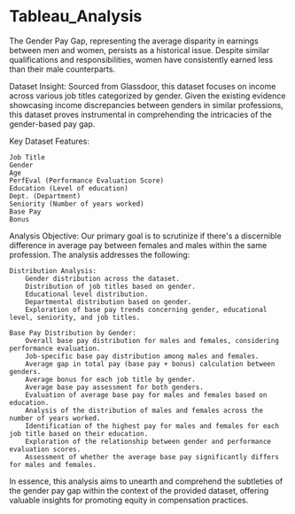 # Tableau_Analysis
The Gender Pay Gap, representing the average disparity in earnings between men and women, persists as a historical issue. Despite similar qualifications and responsibilities, women have consistently earned less than their male counterparts.

Dataset Insight:
Sourced from Glassdoor, this dataset focuses on income across various job titles categorized by gender. Given the existing evidence showcasing income discrepancies between genders in similar professions, this dataset proves instrumental in comprehending the intricacies of the gender-based pay gap.

Key Dataset Features:

    Job Title
    Gender
    Age
    PerfEval (Performance Evaluation Score)
    Education (Level of education)
    Dept. (Department)
    Seniority (Number of years worked)
    Base Pay
    Bonus

Analysis Objective:
Our primary goal is to scrutinize if there's a discernible difference in average pay between females and males within the same profession. The analysis addresses the following:

    Distribution Analysis:
        Gender distribution across the dataset.
        Distribution of job titles based on gender.
        Educational level distribution.
        Departmental distribution based on gender.
        Exploration of base pay trends concerning gender, educational level, seniority, and job titles.

    Base Pay Distribution by Gender:
        Overall base pay distribution for males and females, considering performance evaluation.
        Job-specific base pay distribution among males and females.
        Average gap in total pay (base pay + bonus) calculation between genders.
        Average bonus for each job title by gender.
        Average base pay assessment for both genders.
        Evaluation of average base pay for males and females based on education.
        Analysis of the distribution of males and females across the number of years worked.
        Identification of the highest pay for males and females for each job title based on their education.
        Exploration of the relationship between gender and performance evaluation scores.
        Assessment of whether the average base pay significantly differs for males and females.

In essence, this analysis aims to unearth and comprehend the subtleties of the gender pay gap within the context of the provided dataset, offering valuable insights for promoting equity in compensation practices.

